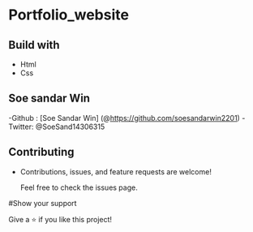 # Portfolio_website

## Build with
 - Html
 - Css


 ## Soe sandar Win

 -Github : [Soe Sandar Win] (@https://github.com/soesandarwin2201)
 -Twitter: @SoeSand14306315
 
 ## Contributing
 - Contributions, issues, and feature requests are welcome!

   Feel free to check the issues page.
   
 #Show your support
 
 Give a ⭐️ if you like this project!
 
